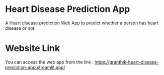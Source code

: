 # Heart Disease Prediction App

A Heart disease prediction Web App to predict whether a person has heart disease or not.

# Website Link
You can access the web app from the link :
https://granthik-heart-disease-prediction-app.streamlit.app/
